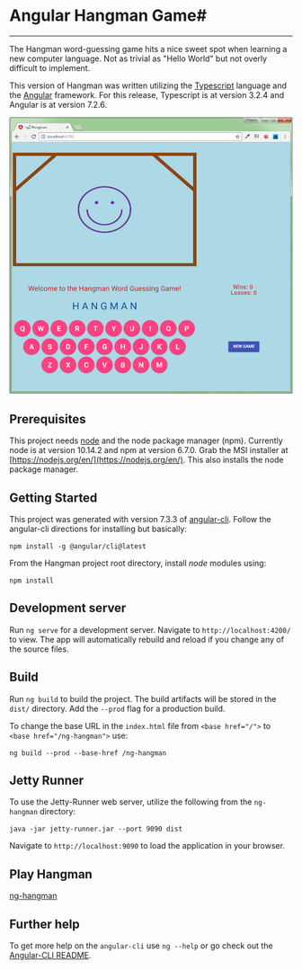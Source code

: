 # Angular Hangman Game#

----------

The Hangman word-guessing game hits a nice sweet spot when learning a new computer language. Not as trivial as "Hello World" but not overly difficult to implement.

This version of Hangman was written utilizing the [Typescript](https://www.typescriptlang.org/) language and the [Angular](https://angular.io/) framework.  For this release, Typescript is at version 3.2.4 and Angular is at version 7.2.6.

![window view](https://github.com/ROpsal/ng2-hangman/blob/master/images/window.png)

## Prerequisites

This project needs [node](https://nodejs.org/en/) and the node package manager (npm).  Currently node is at version 10.14.2 and npm at version 6.7.0. Grab the MSI installer at [https://nodejs.org/en/](https://nodejs.org/en/). This also installs the node package manager.

## Getting Started

This project was generated with version 7.3.3 of [angular-cli](https://github.com/angular/angular-cli).  Follow the angular-cli directions for installing but basically:

	npm install -g @angular/cli@latest

From the Hangman project root directory, install *node* modules using:

	npm install

## Development server
Run `ng serve` for a development server. Navigate to `http://localhost:4200/` to view. The app will automatically rebuild and reload if you change any of the source files.

## Build

Run `ng build` to build the project. The build artifacts will be stored in the `dist/` directory. Add the `--prod` flag for a production build.

To change the base URL in the `index.html` file from  ```<base href="/">``` to ```<base href="/ng-hangman">``` use:

	ng build --prod --base-href /ng-hangman

## Jetty Runner

To use the Jetty-Runner web server, utilize the following from the `ng-hangman` directory:

	java -jar jetty-runner.jar --port 9090 dist

Navigate to `http://localhost:9090` to load the application in your browser.

## Play Hangman
[ng-hangman](http://ng.hangman.fastmail.com.user.fm/)

## Further help

To get more help on the `angular-cli` use `ng --help` or go check out the [Angular-CLI README](https://github.com/angular/angular-cli/blob/master/README.md).
